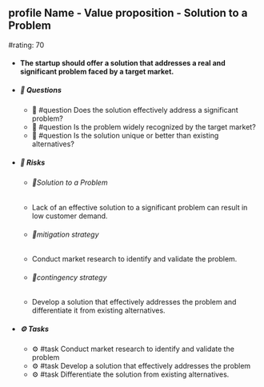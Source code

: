 ## profile Name - Value proposition - Solution to a Problem
#rating: 70
- #### The startup should offer a solution that addresses a real and significant problem faced by a target market.
- ##### 💭 Questions
  - 💭 #question Does the solution effectively address a significant problem?
  - 💭 #question Is the problem widely recognized by the target market?
  - 💭 #question Is the solution unique or better than existing alternatives?
- ##### 🚨 Risks

  - ###### 🚨Solution to a Problem
  - Lack of an effective solution to a significant problem can result in low customer demand.
  - ###### 🚨mitigation strategy
  - Conduct market research to identify and validate the problem.
  - ###### 🚨contingency strategy
  - Develop a solution that effectively addresses the problem and differentiate it from existing alternatives.
- ##### ⚙️ Tasks
  - ⚙️ #task Conduct market research to identify and validate the problem
  - ⚙️ #task  Develop a solution that effectively addresses the problem
  - ⚙️ #task  Differentiate the solution from existing alternatives.


